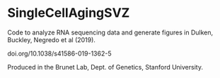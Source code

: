 # SingleCellAgingSVZ  

  
Code to analyze RNA sequencing data and generate figures in Dulken, Buckley, Negredo et al (2019).  
  

doi.org/10.1038/s41586-019-1362-5  
  

Produced in the Brunet Lab, Dept. of Genetics, Stanford University.

